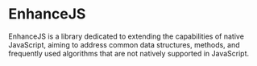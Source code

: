 # EnhanceJS
EnhanceJS is a library dedicated to extending the capabilities of native JavaScript, aiming to address common data structures, methods, and frequently used algorithms that are not natively supported in JavaScript.
